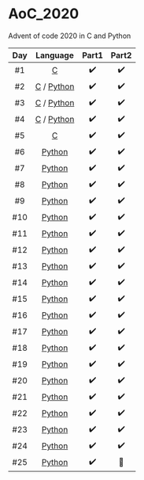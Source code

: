 # AoC_2020
Advent of code 2020 in C and Python

| Day   |      Language      |  Part1 | Part2 |
|:----------:|:-------------:|:------:|:------:|
| #1 |  [C](./01_C/) | :heavy_check_mark: | :heavy_check_mark: |
| #2 |  [C](./02_C/) / [Python](./02_Python/) | :heavy_check_mark: | :heavy_check_mark: |
| #3 |  [C](./03_C/) / [Python](./03_Python/) | :heavy_check_mark: | :heavy_check_mark: |
| #4 |  [C](./04_C/) / [Python](./04_Python/) | :heavy_check_mark: | :heavy_check_mark: |
| #5 |  [C](./05_C/) | :heavy_check_mark: | :heavy_check_mark: |
| #6 | [Python](./06_Python/) | :heavy_check_mark: | :heavy_check_mark: |
| #7 | [Python](./07_Python/) | :heavy_check_mark: | :heavy_check_mark: |
| #8 | [Python](./08_Python/) | :heavy_check_mark: | :heavy_check_mark: |
| #9 | [Python](./09_Python/) | :heavy_check_mark: | :heavy_check_mark: |
| #10 | [Python](./10_Python/) | :heavy_check_mark: | :heavy_check_mark: |
| #11 | [Python](./11_Python/) | :heavy_check_mark: | :heavy_check_mark: |
| #12 | [Python](./12_Python/) | :heavy_check_mark: | :heavy_check_mark: |
| #13 | [Python](./13_Python/) | :heavy_check_mark: | :heavy_check_mark: |
| #14 | [Python](./14_Python/) | :heavy_check_mark: | :heavy_check_mark: |
| #15 | [Python](./15_Python/) | :heavy_check_mark: | :heavy_check_mark: |
| #16 | [Python](./16_Python/) | :heavy_check_mark: | :heavy_check_mark: |
| #17 | [Python](./17_Python/) | :heavy_check_mark: | :heavy_check_mark: |
| #18 | [Python](./18_Python/) | :heavy_check_mark: | :heavy_check_mark: |
| #19 | [Python](./19_Python/) | :heavy_check_mark: | :heavy_check_mark: |
| #20 | [Python](./20_Python/) | :heavy_check_mark: | :heavy_check_mark: |
| #21 | [Python](./21_Python/) | :heavy_check_mark: | :heavy_check_mark: |
| #22 | [Python](./22_Python/) | :heavy_check_mark: | :heavy_check_mark: |
| #23 | [Python](./23_Python/) | :heavy_check_mark: | :heavy_check_mark: |
| #24 | [Python](./24_Python/) | :heavy_check_mark: | :heavy_check_mark: |
| #25 | [Python](./25_Python/) | :heavy_check_mark: | :gift: |
